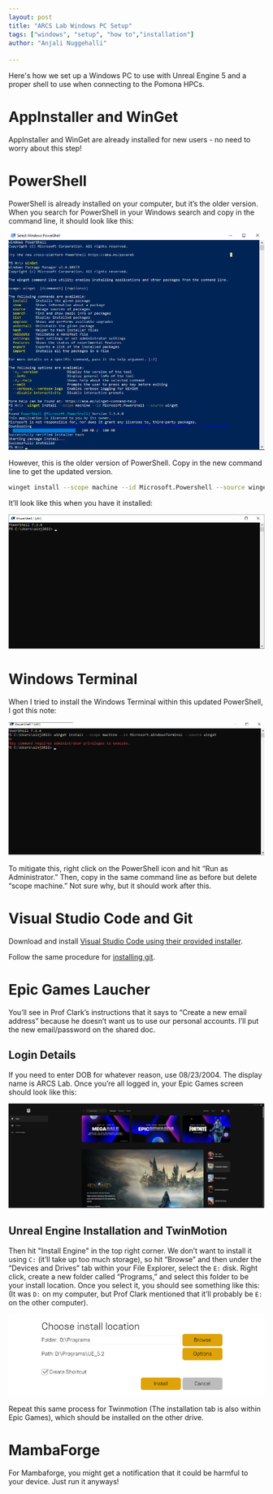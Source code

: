 ```yaml
---
layout: post
title: "ARCS Lab Windows PC Setup"
tags: ["windows", "setup", "how to","installation"]
author: "Anjali Nuggehalli"

---
```


Here's how we set up a Windows PC to use with Unreal Engine 5 and a proper shell to use when connecting to the Pomona HPCs.

# AppInstaller and WinGet

AppInstaller and WinGet are already installed for new users - no need to worry about this step!

# PowerShell

PowerShell is already installed on your computer, but it’s the older version. When you search for PowerShell in your Windows search and copy in the command line, it should look like this:

![Older version of Powershell](/assets/2023-05-24-windows-setup/powershellOLD.png)

However, this is the older version of PowerShell. Copy in the new command line to get the updated version.

~~~bash
winget install --scope machine --id Microsoft.Powershell --source winget
~~~

It’ll look like this when you have it installed:


![Newer version of PowerShell](/assets/2023-05-24-windows-setup/powershellNEW.png)

# Windows Terminal

When I tried to install the Windows Terminal within this updated PowerShell, I got this note:


![Error Message in installing Windows Terminal](/assets/2023-05-24-windows-setup/errormessage.png)

To mitigate this, right click on the PowerShell icon and hit “Run as Administrator.” Then, copy in the same command line as before but delete “scope machine.” Not sure why, but it should work after this.

# Visual Studio Code and Git

Download and install [Visual Studio Code using their provided installer](https://code.visualstudio.com/download).

Follow the same procedure for [installing git](https://gitforwindows.org/).

# Epic Games Laucher

You’ll see in Prof Clark’s instructions that it says to “Create a new email address” because he doesn’t want us to use our personal accounts. I’ll put the new email/password on the shared doc.
## Login Details

If you need to enter DOB for whatever reason, use 08/23/2004. The display name is ARCS Lab. Once you’re all logged in, your Epic Games screen should look like this:


![Epic Games Launcher](/assets/2023-05-24-windows-setup/epicgames.png)

## Unreal Engine Installation and TwinMotion

Then hit "Install Engine" in the top right corner. We don’t want to install it using `C:` (it’ll take up too much storage), so hit “Browse” and then under the “Devices and Drives” tab within your File Explorer, select the `E:` disk. Right click, create a new folder called “Programs,” and select this folder to be your install location. Once you select it, you should see something like this: (It was `D:` on my computer, but Prof Clark mentioned that it’ll probably be `E:` on the other computer).


![Installing Unreal Engine](/assets/2023-05-24-windows-setup/unrealengine.png)

Repeat this same process for Twinmotion (The installation tab is also within Epic Games), which should be installed on the other drive. 

# MambaForge

For Mambaforge, you might get a notification that it could be harmful to your device. Just run it anyways!


